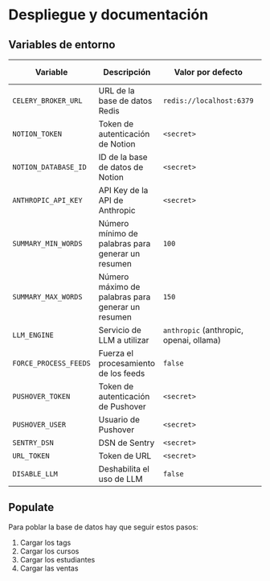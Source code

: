 # Despliegue y documentación

## Variables de entorno

| Variable              | Descripción                                       | Valor por defecto                       | Valor actual |
|-----------------------|---------------------------------------------------|-----------------------------------------|--------------|
| `CELERY_BROKER_URL`   | URL de la base de datos Redis                     | `redis://localhost:6379`                | `<secret>`   |
| `NOTION_TOKEN`        | Token de autenticación de Notion                  | `<secret>`                              | `<secret>`   |
| `NOTION_DATABASE_ID`  | ID de la base de datos de Notion                  | `<secret>`                              | `<secret>`   |
| `ANTHROPIC_API_KEY`   | API Key de la API de Anthropic                    | `<secret>`                              | `<secret>`   |
| `SUMMARY_MIN_WORDS`   | Número mínimo de palabras para generar un resumen | `100`                                   | `100`        |
| `SUMMARY_MAX_WORDS`   | Número máximo de palabras para generar un resumen | `150`                                   | `250`        |
| `LLM_ENGINE`          | Servicio de LLM a utilizar                        | `anthropic` (anthropic, openai, ollama) | `anthropic`  |
| `FORCE_PROCESS_FEEDS` | Fuerza el procesamiento de los feeds              | `false`                                 | `true`       |
| `PUSHOVER_TOKEN`      | Token de autenticación de Pushover                | `<secret>`                              | `<secret>`   |
| `PUSHOVER_USER`       | Usuario de Pushover                               | `<secret>`                              | `<secret>`   |
| `SENTRY_DSN`          | DSN de Sentry                                     | `<secret>`                              | `<secret>`   |
| `URL_TOKEN`           | Token de URL                                      | `<secret>`                              | `<secret>`   |
| `DISABLE_LLM`         | Deshabilita el uso de LLM                         | `false`                                 | `true`       |


## Populate

Para poblar la base de datos hay que seguir estos pasos:

1. Cargar los tags
2. Cargar los cursos
3. Cargar los estudiantes
4. Cargar las ventas
